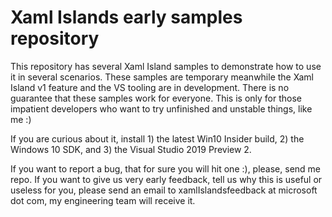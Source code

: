 # Xaml Islands early samples repository

This repository has several Xaml Island samples to demonstrate how to use it in several scenarios. These samples are temporary meanwhile the Xaml Island v1 feature and the VS tooling are in development. There is no guarantee that these samples work for everyone. This is only for those impatient developers who want to try unfinished and unstable things, like me :) 

If you are curious about it, install 1) the latest Win10 Insider build, 2) the Windows 10 SDK, and 3) the Visual Studio 2019 Preview 2.

If you want to report a bug, that for sure you will hit one :), please, send me repo. 
If you want to give us very early feedback, tell us why this is useful or useless for you,  please send an email to xamlIslandsfeedback at microsoft dot com, my engineering team will receive it. 
